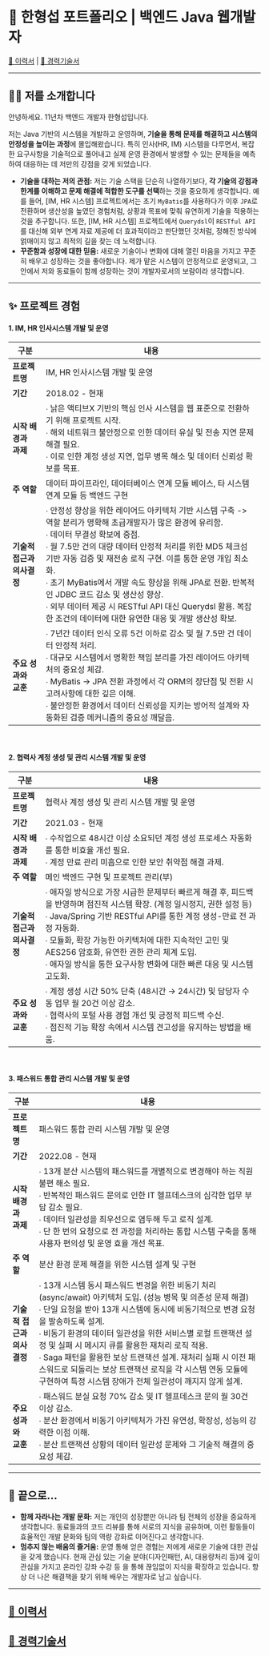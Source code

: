 # 🚀 한형섭 포트폴리오  | 백엔드 Java 웹개발자

[💫 이력서](../README.md "이력서")  | [📜 경력기술서](career_description.md "경력기술서")

---

## 👨‍💻 저를 소개합니다

안녕하세요. 11년차 백엔드 개발자 한형섭입니다.

저는 Java 기반의 시스템을 개발하고 운영하며, **기술을 통해 문제를 해결하고 시스템의 안정성을 높이는 과정**에 몰입해왔습니다. 특히 인사(HR, IM) 시스템을 다루면서, 복잡한 요구사항을 기술적으로 풀어내고 실제 운영 환경에서 발생할 수 있는 문제들을 예측하여 대응하는 데 저만의 강점을 갖게 되었습니다.

* **기술을 대하는 저의 관점:**
    저는 기술 스택을 단순히 나열하기보다, **각 기술의 강점과 한계를 이해하고 문제 해결에 적합한 도구를 선택**하는 것을 중요하게 생각합니다. 예를 들어, [IM, HR 시스템] 프로젝트에서는 초기 `MyBatis`를 사용하다가 이후 `JPA`로 전환하며 생산성을 높였던 경험처럼, 상황과 목표에 맞춰 유연하게 기술을 적용하는 것을 추구합니다. 또한, [IM, HR 시스템] 프로젝트에서 `Querydsl`이 `RESTful API`를 대신해 외부 연계 자료 제공에 더 효과적이라고 판단했던 것처럼, 정해진 방식에 얽매이지 않고 최적의 길을 찾는 데 노력합니다.
* **꾸준함과 성장에 대한 믿음:**
    새로운 기술이나 변화에 대해 열린 마음을 가지고 꾸준히 배우고 성장하는 것을 좋아합니다. 제가 맡은 시스템이 안정적으로 운영되고, 그 안에서 저와 동료들이 함께 성장하는 것이 개발자로서의 보람이라 생각합니다.

---

## ✨ 프로젝트 경험

#### 1. IM, HR 인사시스템 개발 및 운영

| 구분 | 내용 |
| --- | --- |
| **프로젝트명** | IM, HR 인사시스템 개발 및 운영 |
| **기간** | 2018.02 - 현재 |
| **시작 배경과<br>과제** | ∙ 낡은 액티브X 기반의 핵심 인사 시스템을 웹 표준으로 전환하기 위해 프로젝트 시작.<br>∙ 해외 네트워크 불안정으로 인한 데이터 유실 및 전송 지연 문제 해결 필요.<br>∙ 이로 인한 계정 생성 지연, 업무 병목 해소 및 데이터 신뢰성 확보를 목표. |
| **주 역할** | 데이터 파이프라인, 데이터베이스 연계 모듈 베이스, 타 시스템 연계 모듈 등 백엔드 구현|
| **기술적 접근과<br>의사결정** | ∙ 안정성 향상을 위한 레이어드 아키텍처 기반 시스템 구축 -> 역할 분리가 명확해 초급개발자가 많은 환경에 유리함.<br> ∙ 데이터 무결성 확보에 중점.<br>∙ 월 7.5만 건의 대량 데이터 안정적 처리를 위한 MD5 체크섬 기반 자동 검증 및 재전송 로직 구현. 이를 통한 운영 개입 최소화.<br>∙ 초기 MyBatis에서 개발 속도 향상을 위해 JPA로 전환. 반복적인 JDBC 코드 감소 및 생산성 향상.<br>∙ 외부 데이터 제공 시 RESTful API 대신 Querydsl 활용. 복잡한 조건의 데이터에 대한 유연한 대응 및 개발 생산성 확보. |
| **주요 성과와<br>교훈** | ∙ 7년간 데이터 인식 오류 5건 이하로 감소 및 월 7.5만 건 데이터 안정적 처리.<br>∙ 대규모 시스템에서 명확한 책임 분리를 가진 레이어드 아키텍처의 중요성 체감.<br>∙ MyBatis → JPA 전환 과정에서 각 ORM의 장단점 및 전환 시 고려사항에 대한 깊은 이해.<br>∙ 불안정한 환경에서 데이터 신뢰성을 지키는 방어적 설계와 자동화된 검증 메커니즘의 중요성 깨달음. |

<br>

#### 2. 협력사 계정 생성 및 관리 시스템 개발 및 운영

| 구분 | 내용 |
| --- | --- |
| **프로젝트명** | 협력사 계정 생성 및 관리 시스템 개발 및 운영 |
| **기간** | 2021.03 - 현재 |
| **시작 배경과<br> 과제** | ∙ 수작업으로 48시간 이상 소요되던 계정 생성 프로세스 자동화를 통한 비효율 개선 필요.<br>∙ 계정 만료 관리 미흡으로 인한 보안 취약점 해결 과제. |
| **주 역할** | 메인 백엔드 구현 및 프로젝트 관리(부) |
| **기술적 접근과<br>의사결정** | ∙ 애자일 방식으로 가장 시급한 문제부터 빠르게 해결 후, 피드백을 반영하며 점진적 시스템 확장. (계정 일시정지, 권한 설정 등)<br>∙ Java/Spring 기반 RESTful API를 통한 계정 생성-만료 전 과정 자동화.<br>∙ 모듈화, 확장 가능한 아키텍처에 대한 지속적인 고민 및 AES256 암호화, 유연한 권한 관리 체계 도입.<br>∙ 애자일 방식을 통한 요구사항 변화에 대한 빠른 대응 및 시스템 고도화. |
| **주요 성과와<br>교훈** | ∙ 계정 생성 시간 50% 단축 (48시간 → 24시간) 및 담당자 수동 업무 월 20건 이상 감소.<br>∙ 협력사의 포털 사용 경험 개선 및 긍정적 피드백 수신.<br>∙ 점진적 기능 확장 속에서 시스템 견고성을 유지하는 방법을 배움. |

<br>

#### 3. 패스워드 통합 관리 시스템 개발 및 운영

| 구분 | 내용 |
| --- | --- |
| **프로젝트명** | 패스워드 통합 관리 시스템 개발 및 운영 |
| **기간** | 2022.08 - 현재 |
| **시작 배경과<br>과제** | ∙ 13개 분산 시스템의 패스워드를 개별적으로 변경해야 하는 직원 불편 해소 필요.<br>∙ 반복적인 패스워드 문의로 인한 IT 헬프데스크의 심각한 업무 부담 감소 필요.<br> ∙ 데이터 일관성을 최우선으로 염두해 두고 로직 설계. <br>∙ 단 한 번의 요청으로 전 과정을 처리하는 통합 시스템 구축을 통해 사용자 편의성 및 운영 효율 개선 목표. |
| **주 역할** | 분산 환경 문제 해결을 위한 시스템 설계 및 구현 |
| **기술적 접근과<br>의사결정** | ∙ 13개 시스템 동시 패스워드 변경을 위한 비동기 처리(async/await) 아키텍처 도입. (성능 병목 및 의존성 문제 해결)<br>∙ 단일 요청을 받아 13개 시스템에 동시에 비동기적으로 변경 요청을 발송하도록 설계.<br> ∙ 비동기 환경의 데이터 일관성을 위한 서비스별 로컬 트랜잭션 설정 및 실패 시 메시지 큐를 활용한 재처리 로직 적용.<br> ∙ Saga 패턴을 활용한 보상 트랜잭션 설계. 재처리 실패 시 이전 패스워드로 되돌리는 보상 트랜잭션 로직을 각 시스템 연동 모듈에 구현하여 특정 시스템 장애가 전체 일관성이 깨지지 않게 설계. 
| **주요 성과와<br>교훈** | ∙ 패스워드 분실 요청 70% 감소 및 IT 헬프데스크 문의 월 30건 이상 감소.<br>∙ 분산 환경에서 비동기 아키텍처가 가진 유연성, 확장성, 성능의 강력한 이점 이해.<br>∙ 분산 트랜잭션 상황의 데이터 일관성 문제와 그 기술적 해결의 중요성 체감. |

---

## 🌱 끝으로...

* **함께 자라나는 개발 문화:**
    저는 개인의 성장뿐만 아니라 팀 전체의 성장을 중요하게 생각합니다. 동료들과의 코드 리뷰를 통해 서로의 지식을 공유하며, 이런 활동들이 효율적인 개발 문화와 팀의 역량 강화로 이어진다고 생각합니다.
* **멈추지 않는 배움의 즐거움:**
    운영 통해 얻은 경험는 저에게 새로운 기술에 대한 관심을 갖게 했습니다. 현재 관심 있는 기술 분야(디자인패턴, AI, 대용량처리 등)에 깊이 관심을 가지고 온라인 강좌 수강 등 을 통해 끊임없이 지식을 확장하고 있습니다. 항상 더 나은 해결책을 찾기 위해 배우는 개발자로 남고 싶습니다.

---

## [💫 이력서](../README.md "이력서")
## [📜 경력기술서](career_description.md "경력기술서")
